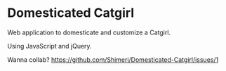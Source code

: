 # Domesticated Catgirl
Web application to domesticate and customize a Catgirl.

Using JavaScript and jQuery.

Wanna collab?
https://github.com/Shimeri/Domesticated-Catgirl/issues/1
